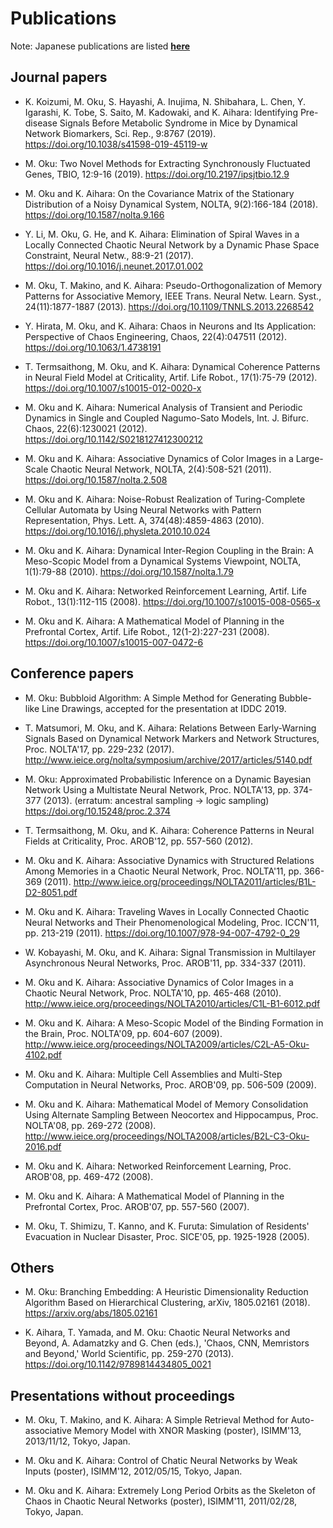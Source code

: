 Publications
============

Note: Japanese publications are listed [**here**](../jp/#!publication.md)

Journal papers
--------------

* K. Koizumi, M. Oku, S. Hayashi, A. Inujima, N. Shibahara, L. Chen, Y. Igarashi, K. Tobe, S. Saito, M. Kadowaki, and K. Aihara: Identifying Pre-disease Signals Before Metabolic Syndrome in Mice by Dynamical Network Biomarkers, Sci. Rep., 9:8767 (2019). https://doi.org/10.1038/s41598-019-45119-w

* M. Oku: Two Novel Methods for Extracting Synchronously Fluctuated Genes, TBIO, 12:9-16 (2019). https://doi.org/10.2197/ipsjtbio.12.9

* M. Oku and K. Aihara: On the Covariance Matrix of the Stationary Distribution of a Noisy Dynamical System, NOLTA, 9(2):166-184 (2018). https://doi.org/10.1587/nolta.9.166

* Y. Li, M. Oku, G. He, and K. Aihara: Elimination of Spiral Waves in a Locally Connected Chaotic Neural Network by a Dynamic Phase Space Constraint, Neural Netw., 88:9-21 (2017). https://doi.org/10.1016/j.neunet.2017.01.002

* M. Oku, T. Makino, and K. Aihara: Pseudo-Orthogonalization of Memory Patterns for Associative Memory, IEEE Trans. Neural Netw. Learn. Syst., 24(11):1877-1887 (2013). https://doi.org/10.1109/TNNLS.2013.2268542

* Y. Hirata, M. Oku, and K. Aihara: Chaos in Neurons and Its Application: Perspective of Chaos Engineering, Chaos, 22(4):047511 (2012). https://doi.org/10.1063/1.4738191

* T. Termsaithong, M. Oku, and K. Aihara: Dynamical Coherence Patterns in Neural Field Model at Criticality, Artif. Life Robot., 17(1):75-79 (2012). https://doi.org/10.1007/s10015-012-0020-x

* M. Oku and K. Aihara: Numerical Analysis of Transient and Periodic Dynamics in Single and Coupled Nagumo-Sato Models, Int. J. Bifurc. Chaos, 22(6):1230021 (2012). https://doi.org/10.1142/S0218127412300212

* M. Oku and K. Aihara: Associative Dynamics of Color Images in a Large-Scale Chaotic Neural Network, NOLTA, 2(4):508-521 (2011). https://doi.org/10.1587/nolta.2.508

* M. Oku and K. Aihara: Noise-Robust Realization of Turing-Complete Cellular Automata by Using Neural Networks with Pattern Representation, Phys. Lett. A, 374(48):4859-4863 (2010). https://doi.org/10.1016/j.physleta.2010.10.024

* M. Oku and K. Aihara: Dynamical Inter-Region Coupling in the Brain: A Meso-Scopic Model from a Dynamical Systems Viewpoint, NOLTA, 1(1):79-88 (2010). https://doi.org/10.1587/nolta.1.79

* M. Oku and K. Aihara: Networked Reinforcement Learning, Artif. Life Robot., 13(1):112-115 (2008). https://doi.org/10.1007/s10015-008-0565-x

* M. Oku and K. Aihara: A Mathematical Model of Planning in the Prefrontal Cortex, Artif. Life Robot., 12(1-2):227-231 (2008). https://doi.org/10.1007/s10015-007-0472-6


Conference papers
-----------------

* M. Oku: Bubbloid Algorithm: A Simple Method for Generating Bubble-like Line Drawings, accepted for the presentation at IDDC 2019.

* T. Matsumori, M. Oku, and K. Aihara: Relations Between Early-Warning Signals Based on Dynamical Network Markers and Network Structures, Proc. NOLTA'17, pp. 229-232 (2017). http://www.ieice.org/nolta/symposium/archive/2017/articles/5140.pdf

* M. Oku: Approximated Probabilistic Inference on a Dynamic Bayesian Network Using a Multistate Neural Network, Proc. NOLTA'13, pp. 374-377 (2013). (erratum: ancestral sampling -> logic sampling) https://doi.org/10.15248/proc.2.374

* T. Termsaithong, M. Oku, and K. Aihara: Coherence Patterns in Neural Fields at Criticality, Proc. AROB'12, pp. 557-560 (2012).

* M. Oku and K. Aihara: Associative Dynamics with Structured Relations Among Memories in a Chaotic Neural Network, Proc. NOLTA'11, pp. 366-369 (2011). http://www.ieice.org/proceedings/NOLTA2011/articles/B1L-D2-8051.pdf

* M. Oku and K. Aihara: Traveling Waves in Locally Connected Chaotic Neural Networks and Their Phenomenological Modeling, Proc. ICCN'11, pp. 213-219 (2011). https://doi.org/10.1007/978-94-007-4792-0_29

* W. Kobayashi, M. Oku, and K. Aihara: Signal Transmission in Multilayer Asynchronous Neural Networks, Proc. AROB'11, pp. 334-337 (2011).

* M. Oku and K. Aihara: Associative Dynamics of Color Images in a Chaotic Neural Network, Proc. NOLTA'10, pp. 465-468 (2010). http://www.ieice.org/proceedings/NOLTA2010/articles/C1L-B1-6012.pdf

* M. Oku and K. Aihara: A Meso-Scopic Model of the Binding Formation in the Brain, Proc. NOLTA'09, pp. 604-607 (2009). http://www.ieice.org/proceedings/NOLTA2009/articles/C2L-A5-Oku-4102.pdf

* M. Oku and K. Aihara: Multiple Cell Assemblies and Multi-Step Computation in Neural Networks, Proc. AROB'09, pp. 506-509 (2009).

* M. Oku and K. Aihara: Mathematical Model of Memory Consolidation Using Alternate Sampling Between Neocortex and Hippocampus, Proc. NOLTA'08, pp. 269-272 (2008). http://www.ieice.org/proceedings/NOLTA2008/articles/B2L-C3-Oku-2016.pdf

* M. Oku and K. Aihara: Networked Reinforcement Learning, Proc. AROB'08, pp. 469-472 (2008).

* M. Oku and K. Aihara: A Mathematical Model of Planning in the Prefrontal Cortex, Proc. AROB'07, pp. 557-560 (2007).

* M. Oku, T. Shimizu, T. Kanno, and K. Furuta: Simulation of Residents' Evacuation in Nuclear Disaster, Proc. SICE'05, pp. 1925-1928 (2005).


Others
------

* M. Oku: Branching Embedding: A Heuristic Dimensionality Reduction Algorithm Based on Hierarchical Clustering, arXiv, 1805.02161 (2018). https://arxiv.org/abs/1805.02161

* K. Aihara, T. Yamada, and M. Oku: Chaotic Neural Networks and Beyond, A. Adamatzky and G. Chen (eds.), 'Chaos, CNN, Memristors and Beyond,' World Scientific, pp. 259-270 (2013). https://doi.org/10.1142/9789814434805_0021


Presentations without proceedings
---------------------------------

* M. Oku, T. Makino, and K. Aihara: A Simple Retrieval Method for Auto-associative Memory Model with XNOR Masking (poster), ISIMM'13, 2013/11/12, Tokyo, Japan.

* M. Oku and K. Aihara: Control of Chatic Neural Networks by Weak Inputs (poster), ISIMM'12, 2012/05/15, Tokyo, Japan.

* M. Oku and K. Aihara: Extremely Long Period Orbits as the Skeleton of Chaos in Chaotic Neural Networks (poster), ISIMM'11, 2011/02/28, Tokyo, Japan.
